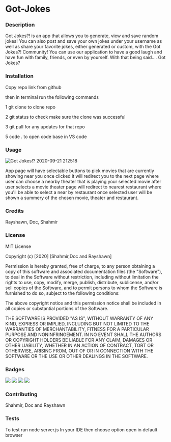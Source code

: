 # Got-Jokes


### Description

Got Jokes?! is an app that allows you to generate, view and save random jokes! You can also post and save your own jokes under your username as well as share your favorite jokes, either generated or custom, with the Got Jokes?! Community! You can use our application to have a good laugh and have fun with family, friends, or even by yourself. With that being said…. Got Jokes?

### Installation

Copy repo link from github

then in terminal run the following commands

1 git clone to clone repo

2 git status to check make sure the clone was successful

3 git pull for any updates for that repo

5 code . to open code base in VS code

### Usage

![Got Jokes!? 2020-09-21 212518]()

App page will have selectable buttons to pick movies that are currently showing near you once clicked it will redirect you to the next page where user can choose a nearby theater that is playing your selected movie after user selects a movie theater page will redirect to nearest restaurant where you'll be able to select a near by restaurant once selected user will be shown a summery of the chosen movie, theater and restaurant.

### Credits

Rayshawn, Doc, Shahmir

### License

MIT License

Copyright (c) [2020] [Shahmir,Doc and Rayshawn]

Permission is hereby granted, free of charge, to any person obtaining a copy
of this software and associated documentation files (the "Software"), to deal
in the Software without restriction, including without limitation the rights
to use, copy, modify, merge, publish, distribute, sublicense, and/or sell
copies of the Software, and to permit persons to whom the Software is
furnished to do so, subject to the following conditions:

The above copyright notice and this permission notice shall be included in all
copies or substantial portions of the Software.

THE SOFTWARE IS PROVIDED "AS IS", WITHOUT WARRANTY OF ANY KIND, EXPRESS OR
IMPLIED, INCLUDING BUT NOT LIMITED TO THE WARRANTIES OF MERCHANTABILITY,
FITNESS FOR A PARTICULAR PURPOSE AND NONINFRINGEMENT. IN NO EVENT SHALL THE
AUTHORS OR COPYRIGHT HOLDERS BE LIABLE FOR ANY CLAIM, DAMAGES OR OTHER
LIABILITY, WHETHER IN AN ACTION OF CONTRACT, TORT OR OTHERWISE, ARISING FROM,
OUT OF OR IN CONNECTION WITH THE SOFTWARE OR THE USE OR OTHER DEALINGS IN THE
SOFTWARE.

### Badges

![](https://img.shields.io/badge/Language-Express-brightgreen)
![](https://img.shields.io/badge/Language-HTML-green)
![](https://img.shields.io/badge/Language-CSS-yellowgreen)
![](https://img.shields.io/badge/Language-Jquery-yellow)

### Contributing

Shahmir, Doc and Rayshawn

### Tests

To test run node server.js In your IDE then choose option
open in default browser

